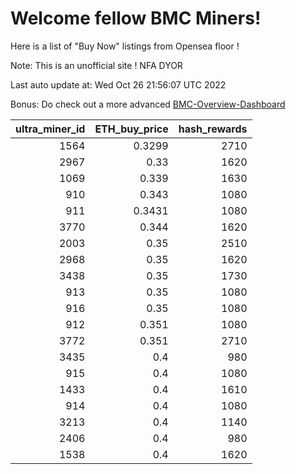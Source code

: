 # Welcome fellow BMC Miners!
Here is a list of "Buy Now" listings from Opensea floor !

Note: This is an unofficial site ! NFA DYOR

Last auto update at: Wed Oct 26 21:56:07 UTC 2022

Bonus: Do check out a more advanced [BMC-Overview-Dashboard](https://dune.com/defifunk/BMC-Overview-Dashboard)


|   ultra_miner_id |   ETH_buy_price |   hash_rewards |
|-----------------:|----------------:|---------------:|
|             1564 |          0.3299 |           2710 |
|             2967 |          0.33   |           1620 |
|             1069 |          0.339  |           1630 |
|              910 |          0.343  |           1080 |
|              911 |          0.3431 |           1080 |
|             3770 |          0.344  |           1620 |
|             2003 |          0.35   |           2510 |
|             2968 |          0.35   |           1620 |
|             3438 |          0.35   |           1730 |
|              913 |          0.35   |           1080 |
|              916 |          0.35   |           1080 |
|              912 |          0.351  |           1080 |
|             3772 |          0.351  |           2710 |
|             3435 |          0.4    |            980 |
|              915 |          0.4    |           1080 |
|             1433 |          0.4    |           1610 |
|              914 |          0.4    |           1080 |
|             3213 |          0.4    |           1140 |
|             2406 |          0.4    |            980 |
|             1538 |          0.4    |           1620 |